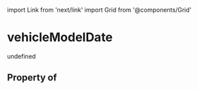 import Link from 'next/link'
import Grid from '@components/Grid'

# vehicleModelDate

undefined

## Property of




